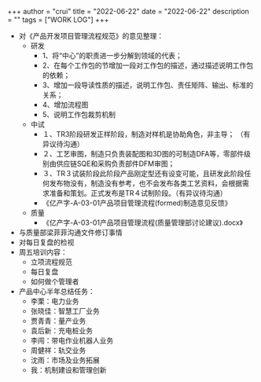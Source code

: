 +++
author = "crui"
title = "2022-06-22"
date = "2022-06-22"
description = ""
tags = ["WORK LOG"]
+++

- 对《产品开发项目管理流程规范》的意见整理：
	- 研发
		- 1、将“中心”的职责进一步分解到领域的代表；  
		- 2、在每个工作包的节增加一段对工作包的描述，通过描述说明工作包的依赖；  
		- 3、增加一段导读性质的描述，说明工作包、责任矩阵、输出、标准的关系；
		- 4、增加流程图  
		- 5、说明工作包裁剪机制
	- 中试
		- １、TR3阶段研发正样阶段，制造对样机是协助角色，非主导；  （有异议待沟通）
		- ２、工艺审图，制造只负责装配图和3D图的可制造DFA等，零部件级别由供应链SQE和采购负责部件DFM审图；  
		- ３、TR３试装阶段此阶段产品刚定型还有设变可能，且研发此阶段任何发布物没有，制造没有参考，也不会发布各类工艺资料，会根据需求准备和策划。正式发布是TR４试制阶段。（有异议待沟通）
		- 《亿产字-A-03-01产品项目管理流程(formed)制造意见反馈》
	- 质量
		- 《亿产字-A-03-01产品项目管理流程(质量管理部讨论建议).docx》
- 与质量部梁菲菲沟通文件修订事情
- 对每日复盘的检视
- 周五培训内容：
	- 立项流程规范
	- 每日复盘
	- 如何做个管理者
- 产品中心半年总结任务：
	- 李栗：电力业务
	- 张晓佳：智慧工厂业务
	- 贾青青：量产业务
	- 袁后新：充电桩业务
	- 李闯：带电作业机器人业务
	- 周健祥：轨交业务
	- 沈雨：市场及业务拓展
	- 我：机制建设和管理创新